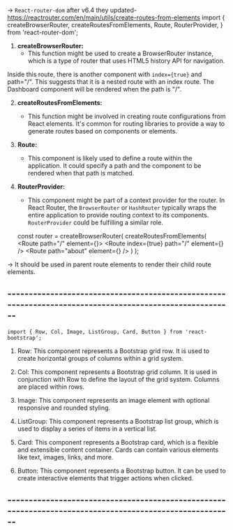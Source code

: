 -> `React-router-dom`  after v6.4 they updated-https://reactrouter.com/en/main/utils/create-routes-from-elements
import {
  createBrowserRouter,
  createRoutesFromElements,
  Route,
  RouterProvider,
} from 'react-router-dom';

1. **createBrowserRouter:**
   - This function might be used to create a BrowserRouter instance, which is a type of router that uses HTML5 history API for navigation.

Inside this route, there is another <Route> component with `index={true}` and path="/". This suggests that it is a nested route with an index route. The Dashboard component will be rendered when the path is "/".

2. **createRoutesFromElements:**
   - This function might be involved in creating route configurations from React elements. It's common for routing libraries to provide a way to generate routes based on components or elements.

3. **Route:**
   - This component is likely used to define a route within the application. It could specify a path and the component to be rendered when that path is matched.

4. **RouterProvider:**
   - This component might be part of a context provider for the router. In React Router, the `BrowserRouter` or `HashRouter` typically wraps the entire application to provide routing context to its components. `RouterProvider` could be fulfilling a similar role.

   const router = createBrowserRouter(
  createRoutesFromElements(
    <Route path="/" element={<App />}>
      <Route index={true} path="/" element={<HomeScreen />} />
      <Route path="about" element={<About />} />
    </Route>
  )
);

<Outlet/> -> It should be used in parent route elements to render their child route elements.

## --------------------------------------------------------------------------------------------------------

`import { Row, Col, Image, ListGroup, Card, Button } from 'react-bootstrap';`

1. Row: This component represents a Bootstrap grid row. It is used to create horizontal groups of columns within a grid system.

2. Col: This component represents a Bootstrap grid column. It is used in conjunction with Row to define the layout of the grid system. Columns are placed within rows.

3. Image: This component represents an image element with optional responsive and rounded styling.

4. ListGroup: This component represents a Bootstrap list group, which is used to display a series of items in a vertical list.

5. Card: This component represents a Bootstrap card, which is a flexible and extensible content container. Cards can contain various elements like text, images, links, and more.

6. Button: This component represents a Bootstrap button. It can be used to create interactive elements that trigger actions when clicked.

## --------------------------------------------------------------------------------------------------------

